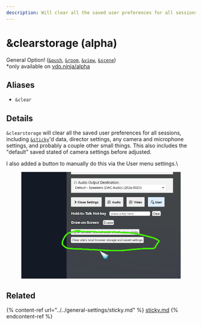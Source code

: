 ```yaml
---
description: Will clear all the saved user preferences for all sessions
---
```


# \&clearstorage (alpha)

General Option! ([`&push`](../../source-settings/push.md), [`&room`](../../general-settings/room.md), [`&view`](../view-parameters/view.md), [`&scene`](../view-parameters/scene.md))\
\*only available on [vdo.ninja/alpha](https://vdo.ninja/alpha/)

## Aliases

* `&clear`

## Details

`&clearstorage` will clear all the saved user preferences for all sessions, including [`&sticky`](../../general-settings/sticky.md)'d data, director settings, any camera and microphone settings, and probably a couple other small things. This also includes the "default" saved stated of camera settings before adjusted.

I also added a button to manually do this via the User menu settings.\


<figure><img src="../../.gitbook/assets/image (4).png" alt=""><figcaption></figcaption></figure>

## Related

{% content-ref url="../../general-settings/sticky.md" %}
[sticky.md](../../general-settings/sticky.md)
{% endcontent-ref %}
